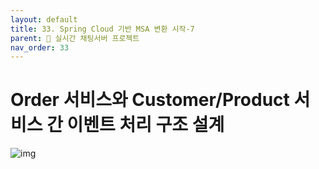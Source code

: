 ```yaml
---
layout: default
title: 33. Spring Cloud 기반 MSA 변환 시작-7
parent: 📌 실시간 채팅서버 프로젝트
nav_order: 33
---
```


# Order 서비스와 Customer/Product 서비스 간 이벤트 처리 구조 설계

![img](../../../assets/img/msa/14.svg)